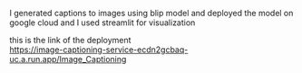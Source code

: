  I generated captions to images using blip model and deployed the model on google cloud and I used streamlit for visualization <br>

 this is the link of the deployment <br>
 https://image-captioning-service-ecdn2gcbaq-uc.a.run.app/Image_Captioning
 
